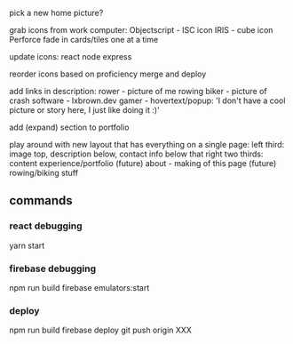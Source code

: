 pick a new home picture?

grab icons from work computer:
    Objectscript - ISC icon
    IRIS - cube icon
    Perforce
fade in cards/tiles one at a time

update icons:
    react
    node
    express

reorder icons based on proficiency
merge and deploy

add links in description:
    rower - picture of me rowing
    biker - picture of crash
    software - lxbrown.dev
    gamer - hovertext/popup: 'I don't have a cool picture or story here, I just like doing it :)'

add (expand) section to portfolio

play around with new layout that has everything on a single page:
    left third: image top, description below, contact info below that
    right two thirds: content
        experience/portfolio
        (future) about - making of this page
        (future) rowing/biking stuff




## commands
### react debugging
yarn start

### firebase debugging
npm run build
firebase emulators:start

### deploy
npm run build
firebase deploy
git push origin XXX
